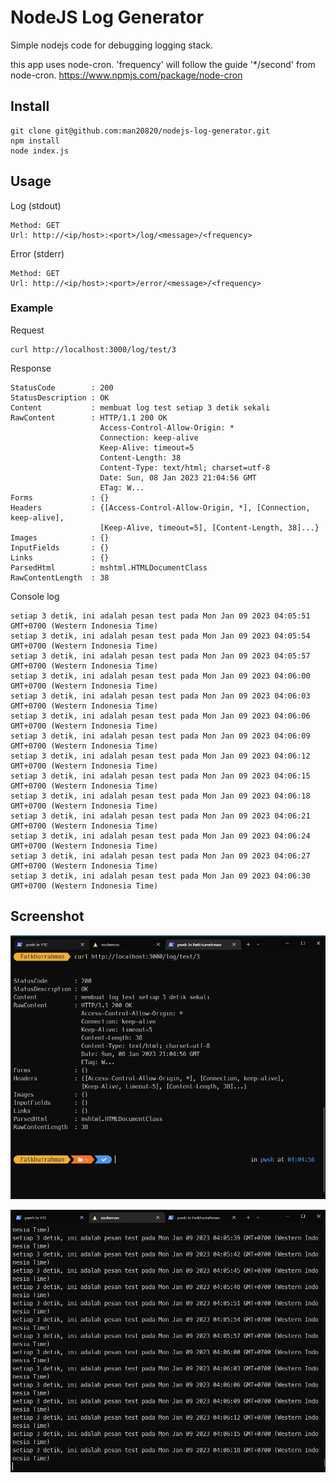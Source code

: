 
# NodeJS Log Generator

Simple nodejs code for debugging logging stack.

this app uses node-cron. 'frequency' will follow the guide '*/second' from node-cron. https://www.npmjs.com/package/node-cron

## Install
```
git clone git@github.com:man20820/nodejs-log-generator.git
npm install
node index.js
```

## Usage
Log (stdout)
```
Method: GET
Url: http://<ip/host>:<port>/log/<message>/<frequency>
```

Error (stderr)
```
Method: GET
Url: http://<ip/host>:<port>/error/<message>/<frequency>
```

### Example

Request
```
curl http://localhost:3000/log/test/3
```

Response
```
StatusCode        : 200
StatusDescription : OK
Content           : membuat log test setiap 3 detik sekali
RawContent        : HTTP/1.1 200 OK
                    Access-Control-Allow-Origin: *
                    Connection: keep-alive
                    Keep-Alive: timeout=5
                    Content-Length: 38
                    Content-Type: text/html; charset=utf-8
                    Date: Sun, 08 Jan 2023 21:04:56 GMT
                    ETag: W...
Forms             : {}
Headers           : {[Access-Control-Allow-Origin, *], [Connection, keep-alive],
                    [Keep-Alive, timeout=5], [Content-Length, 38]...}
Images            : {}
InputFields       : {}
Links             : {}
ParsedHtml        : mshtml.HTMLDocumentClass
RawContentLength  : 38
```

Console log
```
setiap 3 detik, ini adalah pesan test pada Mon Jan 09 2023 04:05:51 GMT+0700 (Western Indonesia Time)
setiap 3 detik, ini adalah pesan test pada Mon Jan 09 2023 04:05:54 GMT+0700 (Western Indonesia Time)
setiap 3 detik, ini adalah pesan test pada Mon Jan 09 2023 04:05:57 GMT+0700 (Western Indonesia Time)
setiap 3 detik, ini adalah pesan test pada Mon Jan 09 2023 04:06:00 GMT+0700 (Western Indonesia Time)
setiap 3 detik, ini adalah pesan test pada Mon Jan 09 2023 04:06:03 GMT+0700 (Western Indonesia Time)
setiap 3 detik, ini adalah pesan test pada Mon Jan 09 2023 04:06:06 GMT+0700 (Western Indonesia Time)
setiap 3 detik, ini adalah pesan test pada Mon Jan 09 2023 04:06:09 GMT+0700 (Western Indonesia Time)
setiap 3 detik, ini adalah pesan test pada Mon Jan 09 2023 04:06:12 GMT+0700 (Western Indonesia Time)
setiap 3 detik, ini adalah pesan test pada Mon Jan 09 2023 04:06:15 GMT+0700 (Western Indonesia Time)
setiap 3 detik, ini adalah pesan test pada Mon Jan 09 2023 04:06:18 GMT+0700 (Western Indonesia Time)
setiap 3 detik, ini adalah pesan test pada Mon Jan 09 2023 04:06:21 GMT+0700 (Western Indonesia Time)
setiap 3 detik, ini adalah pesan test pada Mon Jan 09 2023 04:06:24 GMT+0700 (Western Indonesia Time)
setiap 3 detik, ini adalah pesan test pada Mon Jan 09 2023 04:06:27 GMT+0700 (Western Indonesia Time)
setiap 3 detik, ini adalah pesan test pada Mon Jan 09 2023 04:06:30 GMT+0700 (Western Indonesia Time)
```

## Screenshot

![curl](/screenshot/curl.png?raw=true "curl")

![console-log](/screenshot/console-log.png?raw=true "console-log")